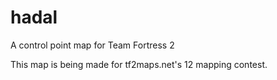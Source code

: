 # hadal
A control point map for Team Fortress 2

This map is being made for tf2maps.net's 12 mapping contest.
